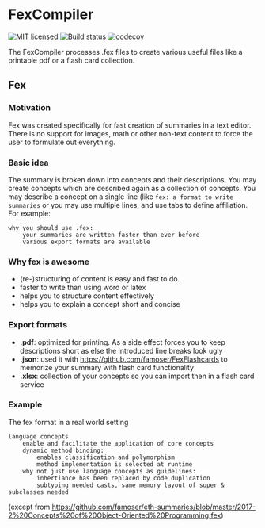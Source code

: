 # FexCompiler

[![MIT licensed](https://img.shields.io/badge/license-MIT-blue.svg)](./LICENSE)
[![Build status](https://ci.appveyor.com/api/projects/status/987fgimtc5rk546d?svg=true)](https://ci.appveyor.com/project/famoser/fexcompiler)
[![codecov](https://codecov.io/gh/famoser/FexCompiler/branch/master/graph/badge.svg)](https://codecov.io/gh/famoser/FexCompiler)

The FexCompiler processes .fex files to create various useful files like a printable pdf or a flash card collection.

## Fex
### Motivation
Fex was created specifically for fast creation of summaries in a text editor.  There is no support for images, math or other non-text content to force the user to formulate out everything.

### Basic idea
The summary is broken down into concepts and their descriptions. You may create concepts which are described again as a collection of concepts. You may describe a concept on a single line (like `fex: a format to write summaries` or you may use multiple lines, and use tabs to define affiliation. For example:

```
why you should use .fex:
	your summaries are written faster than ever before
	various export formats are available
```

### Why fex is awesome
- (re-)structuring of content is easy and fast to do.
- faster to write than using word or latex
- helps you to structure content effectively
- helps you to explain a concept short and concise

### Export formats
- **.pdf**: optimized for printing. As a side effect forces you to keep descriptions short as else the introduced line breaks look ugly
- **.json**: used it with https://github.com/famoser/FexFlashcards to memorize your summary with flash card functionality
- **.xlsx**: collection of your concepts so you can import then in a flash card service


### Example
The fex format in a real world setting

```
language concepts
	enable and facilitate the application of core concepts
	dynamic method binding:
		enables classification and polymorphism
		method implementation is selected at runtime
	why not just use language concepts as guidelines:
		inhertiance has been replaced by code duplication
		subtyping needed casts, same memory layout of super & subclasses needed
```
(except from https://github.com/famoser/eth-summaries/blob/master/2017-2%20Concepts%20of%20Object-Oriented%20Programming.fex)
